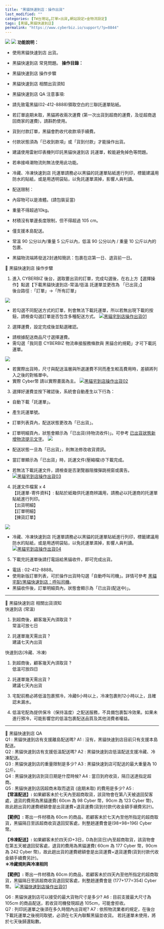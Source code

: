 ```yaml
---
title: "黑貓快速到店：操作出貨"
last_modified: ""
categories: [TW台灣站,訂單>出貨,網站設定>金物流設定]
tags: [黑貓,黑貓快速到店]
permalink: "https://www.cyberbiz.io/support/?p=8844"
---
```


![](https://www.cyberbiz.io/support/wp-content/uploads/適用站別.png)
[![](https://www.cyberbiz.io/support/wp-content/uploads/台灣站.png)](https://www.cyberbiz.io/support/?page_id=2490)
**功能說明：**  

* 使用黑貓快速到店 出貨。
* 黑貓快速到店 常見問題。
**操作目錄：**

* 黑貓快速到店 操作步驟
* 黑貓快速到店 相關出貨須知
* 黑貓快速到店 QA
注意事項:  

* 請先致電黑貓(02-412-8888)領取空白的三聯託運單貼紙。
* 若訂單逾期未取，黑貓將收兩次運費 (第一次出貨到超商的運費，及從超商退回商家的運費)，請斟酌使用。
* 貨到付款訂單，黑貓會酌收代收款項手續費。
* 付款狀態須為「已收到款項」或「貨到付款」才能操作出貨。
* 建議使用雷射印表機列印託黑貓快速到店 託運單，較能避免掉色等問題。
* 若串接峰潮物流則無法使用此功能。
* 冷藏、冷凍快速到店 托運單請務必以黑貓的託運單貼紙進行列印，標籤建議用防水的貼紙，或是用透明袋貼，以免託運單濕掉，影響人員判讀。
* 配送限制： 
* 內容物可以是液體。(請包裝妥當)
* 重量不得超過10kg。
* 材積沒有單邊長度限制，但不得超過 105 cm。
* 僅支援本島配送。 
* 常溫 90 公分以內/重量 5 公斤以內，低溫 90 公分以內 / 重量 10 公斤以內的包裹、
* 黑貓物流端將發送2封通知簡訊：包裹在店第一日、退貨前一日。

📌 黑貓快速到店 操作步驟  

1. 進入 CYBERBIZ 後台，選取要出貨的訂單，完成勾選後，在右上方【選擇操作】點選【下載黑貓快速到店-常溫/低溫 託運單並更改為 「已出貨」】  
後台路徑 :「訂單」→「所有訂單」  

![](https://www.cyberbiz.io/support/wp-content/uploads/fountain-pen.png)

* 若勾選不同配送方式的訂單，則會無法下載託運單，所以若無出現下載的按鈕，請檢查勾選訂單是否包含多種配送方式。
[![黑貓宅到店操作出貨01](https://www.cyberbiz.io/support/wp-content/uploads/黑貓宅到店-操作出貨01.png)](https://www.cyberbiz.io/support/wp-content/uploads/黑貓宅到店-操作出貨01.png)



2. 選擇運費，設定完成後並點選確認。  

* 請根據配送商品尺寸選擇運費。
* 需勾選「我同意 CYBERBIZ 物流串接服務條款與 黑貓合約規範」才可下載託運單。

![](https://www.cyberbiz.io/support/wp-content/uploads/fountain-pen.png)

* 若實際出貨時，尺寸與配送溫層與所選運費不同而產生較高費用時，差額將列入之後的對帳單中。
* 實際 Cyber幣 請以實際畫面為主。
[![黑貓宅到店操作出貨02](https://www.cyberbiz.io/support/wp-content/uploads/黑貓宅到店-操作出貨02.png)](https://www.cyberbiz.io/support/wp-content/uploads/黑貓宅到店-操作出貨02.png)




3. 選擇好運費並按下確認後，系統會自動產生以下行為：  

* 自動下載「託運單」。
* 產生託運單號。
* 訂單列表頁內，配送狀態更改為「已出貨」。
* 訂單明細頁內，狀態會顯示為「已出貨(待物流收件)」。可參考 [已出貨狀態新增物流提示文字](https://www.cyberbiz.io/support/?p=48029)。
![](https://www.cyberbiz.io/support/wp-content/uploads/fountain-pen.png)  


* 配送狀態一旦為「已出貨」，則無法修改收貨資訊。
* 當訂單顯示為「已出貨」時，託運文件(壓縮檔)亦下載完成。
* 若無法下載託運文件，請檢查是否瀏覽器阻擋彈跳視窗或廣告。
[![黑貓宅到店操作出貨03](https://www.cyberbiz.io/support/wp-content/uploads/黑貓宅到店-操作出貨03.png)](https://www.cyberbiz.io/support/wp-content/uploads/黑貓宅到店-操作出貨03.png)




4. 託運文件檔案 x 4  
【託運單-寄件資料】: 黏貼於紙箱供托運商辨識用，請務必以托運商的托運單貼紙進行列印。  
【出貨明細】  
【訂單明細】  
【揀貨訂單】  

![](https://www.cyberbiz.io/support/wp-content/uploads/fountain-pen.png)  


* 冷藏、冷凍快速到店 托運單請務必以黑貓的託運單貼紙進行列印，標籤建議用防水的貼紙，或是用透明袋貼，以免託運單濕掉，影響人員判讀。
[![黑貓宅到店操作出貨04](https://www.cyberbiz.io/support/wp-content/uploads/黑貓宅到店-操作出貨04.png)](https://www.cyberbiz.io/support/wp-content/uploads/黑貓宅到店-操作出貨04.png)




5. 下載完託運單後請打電話給黑貓收件，即可完成出貨。  

* 電話 : 02-412-8888。
* 使用新版訂單列表，可於操作出貨時勾選「自動呼叫司機」。詳情可參考 [黑貓宅配/黑貓快速到店：呼叫司機](https://www.cyberbiz.io/support/?p=47125)。
* 黑貓收件後，訂單明細頁內，狀態會顯示為「已出貨(配送中)」。



* * *

📌 黑貓快速到店 相關出貨須知  
快速到店 (常溫)

1. 到超商後，顧客幾天內須取貨 ?  
常溫可放七日



2. 託運單幾天需出貨 ?  
建議七天內出貨

快速到店(冷藏、冷凍)

1. 到超商後，顧客幾天內須取貨 ?  
低溫可放四日



2. 託運單幾天需出貨 ?  
建議七天內出貨



3. 宅配前務必將低溫包裹預冷，冷藏6小時以上，冷凍包裹則12小時以上，且確認未漏水。


4. 低溫宅配為提供保冷（保持溫度）之配送服務，不具備包裹製冷效果。如果未進行預冷，可能影響您的低溫包裹配送品質及其他消費者權益。



* * *

📌 黑貓快速到店 QA  
Q1 : 黑貓快速到店有支援離島配送嗎? A1 : 沒有，黑貓快速到店目前只有支援本島配送。  
Q2 : 黑貓快速到店有支援低溫配送嗎? A2 : 黑貓快速到店低溫配送支援冷藏、冷凍配送。  
Q3 : 黑貓快速到店的重量限制是多少? A3 : 黑貓快速到店可配送的最大重量為 10 公斤。  
Q4 : 黑貓快速到店到貨日期是什麼時候? A4 : 當日到府收貨，隔日送達指定超商。  
Q5 : 黑貓快速到店因超商未取而退貨 (逾期未取) 的費用是多少? A5 :  
**【常溫配送】:** 如果顧客未於七天內至超商取貨，該貨物會在第八天被退回契客處，退貨的費用為黑貓運費( 60cm 為 98 Cyber 幣，90cm 為
123 Cyber 幣)，故此趟出貨的運費總額會是出貨運費+退貨運費(貨到付款代收金額手續費另計)。  

**【範例】:** 寄出一件材積為 60cm
的商品，若顧客未於七天內至他所指定的超商取貨，黑貓隔日至該超商收貨退回契客處，則整趟運費會是(98+98=196) Cyber 幣。  

**【冷凍配送】:** 如果顧客未於四天(D+3日，D為到貨日)內至超商取貨，該貨物會在第五天被退回契客處，退貨的費用為黑貓運費( 60cm 為 177
Cyber 幣，90cm 為 242 Cyber 幣)，故此趟出貨的運費總額會是出貨運費+退貨運費(貨到付款代收金額手續費另計)。  
**＊冷藏規則與冷凍相同**  

**【範例】:** 寄出一件材積為 60cm 的商品，若顧客未於四天內至他所指定的超商取貨，黑貓隔日至該超商收貨退回契客處，則整趟運費會是
(177+177=354) Cyber幣。 [![黑貓快速到店操作出貨01](https://www.cyberbiz.io/helpcenter/wp-content/uploads/黑貓快速到店-–-操作出貨01.png)](https://www.cyberbiz.io/helpcenter/wp-content/uploads/黑貓快速到店-–-操作出貨01.png)  

Q6 : 黑貓快速到店可以接受的最大貨物尺寸是多少? A6 : 目前支援最大尺寸為 105cm 的商品配送，若收貨司機發現超過 105cm，可能會拒收。  
Q7 : 列印託運單之後須在多久時間內出貨呢? A7 : 依照物流業者的規定，在後台下載託運單之後視同取號，必須在七天內聯繫黑貓並收貨。
若託運單未使用，將於七天後歸還點數。  

